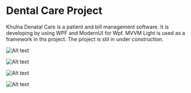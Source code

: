 # Dental Care Project

Khulna Denatal Care is a patient and bill management software. It is developing by using WPF and ModernUI for Wpf. MVVM Light is used as a framework in ths project. The project is stil in under construction.

![Alt text](http://i57.tinypic.com/15s3igz.jpg)


![Alt text](http://i60.tinypic.com/24nl8vt.jpg)


![Alt text](http://i61.tinypic.com/2lt3380.jpg)


![Alt text](http://i58.tinypic.com/34t6dxe.jpg)
